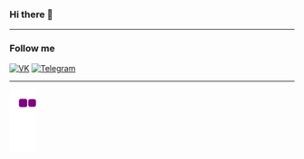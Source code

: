 ### Hi there 👋
___

### Follow me

[![VK](https://img.shields.io/badge/-VK-blue?style=flat-square&logo=VK)](https://vk.com/arrr_r) 
[![Telegram](https://img.shields.io/badge/-Telegram-b1c5e2?style=flat-square&logo=Telegram)](https://t.me/Antisedativ)
___

![snake gif](https://github.com/antisedativ/antisedativ/blob/output/github-contribution-grid-snake.gif)
